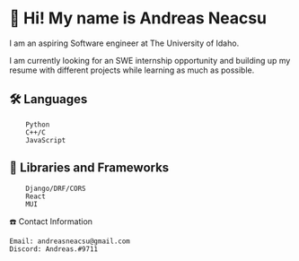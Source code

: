 # 👋 Hi! My name is Andreas Neacsu #

I am an aspiring Software engineer at The University of Idaho.

I am currently looking for an SWE internship opportunity and building up my resume with different projects while learning as much as possible.


## 🛠 Languages 
```
    Python
    C++/C
    JavaScript
```
## 🔗 Libraries and Frameworks
```
    Django/DRF/CORS
    React
    MUI
```
☎️ Contact Information

    Email: andreasneacsu@gmail.com
    Discord: Andreas.#9711
